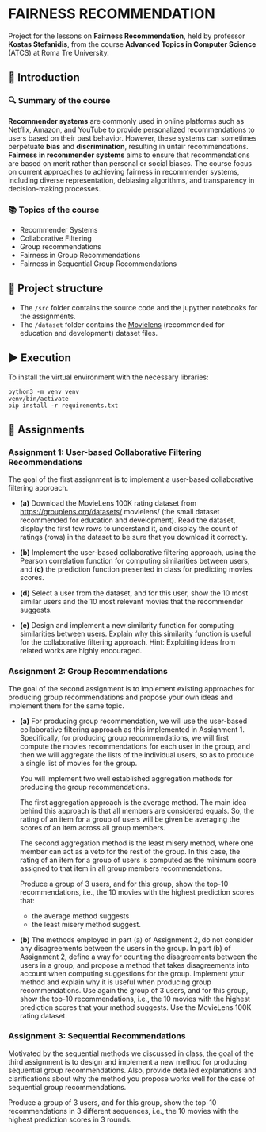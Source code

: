# FAIRNESS RECOMMENDATION
Project for the lessons on **Fairness Recommendation**, held by professor **Kostas Stefanidis**, from the course **Advanced Topics in Computer Science** (ATCS) at Roma Tre University.

## 📌 Introduction
### 🔍 Summary of the course
**Recommender systems** are commonly used in online platforms such as Netflix, Amazon, and YouTube to provide personalized recommendations to users based on their past behavior. However, these systems can sometimes perpetuate **bias** and **discrimination**, resulting in unfair recommendations. **Fairness in recommender systems** aims to ensure that recommendations are based on merit rather than personal or social biases. The course focus on current approaches to achieving fairness in recommender systems, including diverse representation, debiasing algorithms, and transparency in decision-making processes.  

### 📚 Topics of the course
- Recommender Systems 
- Collaborative Filtering 
- Group recommendations 
- Fairness in Group Recommendations 
- Fairness in Sequential Group Recommendations 

## 🧬 Project structure
- The `/src` folder contains the source code and the jupyther notebooks for the assignments.
- The `/dataset` folder contains the [Movielens](https://grouplens.org/datasets/movielens/) (recommended for education and development) dataset files.

## ▶️ Execution
To install the virtual environment with the necessary libraries:
```
python3 -m venv venv
venv/bin/activate
pip install -r requirements.txt
```

## 📃 Assignments
### Assignment 1: User-based Collaborative Filtering Recommendations

The goal of the first assignment is to implement a user-based collaborative filtering
approach.

- **(a)** Download the MovieLens 100K rating dataset from https://grouplens.org/datasets/
movielens/ (the small dataset recommended for education and development). Read the
dataset, display the first few rows to understand it, and display the count of ratings (rows)
in the dataset to be sure that you download it correctly.

- **(b)** Implement the user-based collaborative filtering approach, using the Pearson
correlation function for computing similarities between users, and
**(c)** the prediction function presented in class for predicting movies scores.

- **(d)** Select a user from the dataset, and for this user, show the 10 most similar users and the 10 most relevant movies that the recommender suggests.

- **(e)** Design and implement a new similarity function for computing similarities between
users. Explain why this similarity function is useful for the collaborative filtering approach.
Hint: Exploiting ideas from related works are highly encouraged.

### Assignment 2: Group Recommendations
The goal of the second assignment is to implement existing approaches for producing
group recommendations and propose your own ideas and implement them for the same
topic.

- **(a)** For producing group recommendation, we will use the user-based collaborative
filtering approach as this implemented in Assignment 1. Specifically, for producing group
recommendations, we will first compute the movies recommendations for each user in
the group, and then we will aggregate the lists of the individual users, so as to produce a
single list of movies for the group.
    
    You will implement two well established aggregation methods for producing the group recommendations.

    The first aggregation approach is the average method. The main idea behind this approach is that all members are considered equals. So, the rating of an item for a group of users will be given be averaging the scores of an item across all group members.

    The second aggregation method is the least misery method, where one member can act as a veto for the rest of the group. In this case, the rating of an item for a group of users is computed as the minimum score assigned to that item in all group members recommendations.

    Produce a group of 3 users, and for this group, show the top-10 recommendations, i.e., the 10 movies with the highest prediction scores that:
    - the average method suggests
    - the least misery method suggest.


- **(b)** The methods employed in part (a) of Assignment 2, do not consider any
disagreements between the users in the group.
In part (b) of Assignment 2, define a way for counting the disagreements between the
users in a group, and propose a method that takes disagreements into account when
computing suggestions for the group.
Implement your method and explain why it is useful when producing group
recommendations.
Use again the group of 3 users, and for this group, show the top-10 recommendations,
i.e., the 10 movies with the highest prediction scores that your method suggests. Use the
MovieLens 100K rating dataset.

### Assignment 3: Sequential Recommendations
Motivated by the sequential methods we discussed in class, the goal of the third
assignment is to design and implement a new method for producing sequential group
recommendations. Also, provide detailed explanations and clarifications about why the
method you propose works well for the case of sequential group recommendations.

Produce a group of 3 users, and for this group, show the top-10 recommendations in 3
different sequences, i.e., the 10 movies with the highest prediction scores in 3 rounds.
